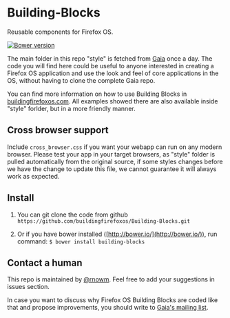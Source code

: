 Building-Blocks
===============

Reusable components for Firefox OS.

[![Bower version](https://badge.fury.io/bo/building-blocks.svg)](http://badge.fury.io/bo/building-blocks)

The main folder in this repo "style" is fetched from [Gaia](https://github.com/mozilla-b2g/gaia) once a day.
The code you will find here could be useful to anyone interested in creating a Firefox OS application and use the look and feel of core applications in the OS, without having to clone the complete Gaia repo.

You can find more information on how to use Building Blocks in [buildingfirefoxos.com](http://www.buildingfirefoxos.com).
All examples showed there are also available inside "style" forlder, but in a more friendly manner.


Cross browser support
-----------------------
Include `cross_browser.css` if you want your webapp can run on any modern browser.
Please test your app in your target browsers, as "style" folder is pulled automatically from the original source, if some styles changes before we have the change to update this file, we cannot guarantee it will always work as expected.


Install
----------

1. You can git clone the code from github `https://github.com/buildingfirefoxos/Building-Blocks.git`

2. Or if you have bower installed ([http://bower.io/](http://bower.io/)), run command: `$ bower install building-blocks`


Contact a human
------------------

This repo is maintained by [@rnowm](https://github.com/rnowm). Feel free to add your suggestions in issues section.

In case you want to discuss why Firefox OS Building Blocks are coded like that and propose improvements, you should write to [Gaia's mailing list](mailto:dev-gaia@lists.mozilla.org). 
